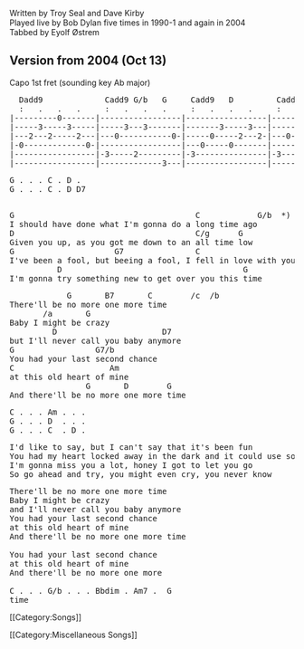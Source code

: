 Written by Troy Seal and Dave Kirby<br>
Played live by Bob Dylan five times in 1990-1 and again in 2004<br>
Tabbed by Eyolf Østrem

<h2 class="songversion">Version from 2004 (Oct 13)</h2>

Capo 1st fret (sounding key Ab major)

<pre class="tab">
  Dadd9             Cadd9 G/b   G     Cadd9   D         Cadd9 G/b         G
  :   .   .   .     :   .   .   .     :   .   .   .     :   .   .   .
|---------0-------|-----------------|-----------------|-----------------|---
|-----3-----3-----|-----3---3-------|-------3-----3---|-----3-----3-----|---
|---2---2-----2---|---0-----------0-|-----0-----2---2-|---0-------------|---
|-0-------------0-|-----------------|---0-----0-------|-----------------|---
|-----------------|-3-----2---------|-3---------------|-3-----2-----2-0-|---
|-----------------|-------------3---|-----------------|-----------------|-3-
</pre>

<pre class="verse">
G . . . C . D .
G . . . C . D D7
</pre>

<pre class="verse">
                                                                     *) :   .   .   .
G                                      C            G/b  *)           |-3-------2-------|
I should have done what I'm gonna do a long time ago                  |-----------------|
D                                      C/g      G                     |-4-------2-------|
Given you up, as you got me down to an all time low                   |-----------------|
G                     G7               C                              |-----------------|
I've been a fool, but beeing a fool, I fell in love with your kind    |-----------------|
          D                                      G
I'm gonna try something new to get over you this time
</pre>

<pre class="refrain">
            G       B7       C        /c  /b
There'll be no more one more time
       /a       G
Baby I might be crazy
         D                      D7
but I'll never call you baby anymore
G                 G7/b
You had your last second chance
C                    Am
at this old heart of mine
                G       D        G
And there'll be no more one more time
</pre>
<pre class="verse">
C . . . Am . . .
G . . . D  . . .
G . . . C  . D .
</pre>

<pre class="verse">
I'd like to say, but I can't say that it's been fun
You had my heart locked away in the dark and it could use some sun
I'm gonna miss you a lot, honey I got to let you go
So go ahead and try, you might even cry, you never know
</pre>

<pre class="refrain">
There'll be no more one more time
Baby I might be crazy
and I'll never call you baby anymore
You had your last second chance
at this old heart of mine
And there'll be no more one more time

You had your last second chance
at this old heart of mine
And there'll be no more one more

C . . . G/b . . . Bbdim . Am7 .  G
time
</pre>

[[Category:Songs]]

[[Category:Miscellaneous Songs]]